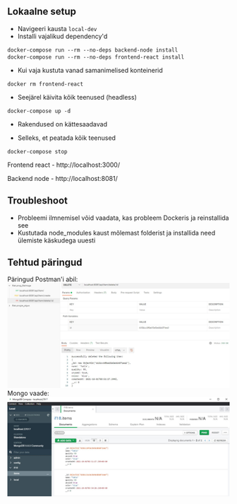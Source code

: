 ## Lokaalne setup

- Navigeeri kausta `local-dev`
- Installi vajalikud dependency'd
```
docker-compose run --rm --no-deps backend-node install
docker-compose run --rm --no-deps frontend-react install
```
- Kui vaja kustuta vanad samanimelised konteinerid
```
docker rm frontend-react
```
- Seejärel käivita kõik teenused (headless)
```
docker-compose up -d
```
- Rakendused on kättesaadavad

- Selleks, et peatada kõik teenused
```
docker-compose stop
```

Frontend react - http://localhost:3000/

Backend node - http://localhost:8081/

## Troubleshoot

- Probleemi ilmnemisel võid vaadata, kas probleem Dockeris ja reinstallida see
- Kustutada node_modules kaust mõlemast folderist ja installida need ülemiste käskudega uuesti

## Tehtud päringud  
Päringud Postman'i abil:  
![Postmani päringud](pics/Tunnitöö.jpg)  
Mongo vaade:  
![Mongo vaade](pics/Tunnitöö_2.jpg)  